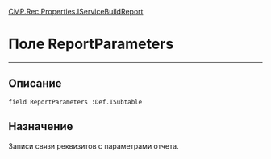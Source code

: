 ﻿---
Link: CMP.Rec.Properties.IServiceBuildReport.@ReportParameters
---

<!---  Навигация
[Имя проекта](#) :
-->
[CMP.Rec.Properties.IServiceBuildReport](Default)

# Поле ReportParameters
---

## Описание

    field ReportParameters :Def.ISubtable

<!--
## Аргументы{#Args}

### Аргумент1

Описание аргумента 1
-->

## Назначение

Записи связи реквизитов с параметрами отчета.

<!--
## Пример

    ReportParameters...
-->

